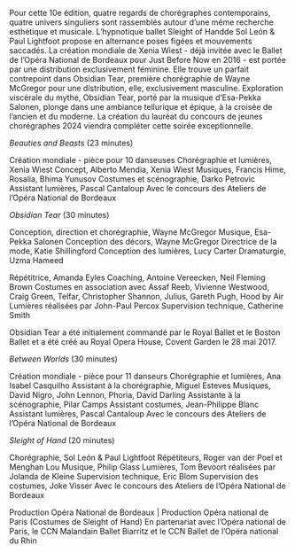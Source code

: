 

Pour cette 10e édition, quatre regards de chorégraphes contemporains, 
quatre univers singuliers sont rassemblés autour d’une même recherche esthétique et musicale. 
L’hypnotique ballet Sleight of Handde Sol León & Paul Lightfoot propose en alternance poses figées et 
mouvements saccadés. La création mondiale de Xenia Wiest - déjà invitée avec le Ballet de l’Opéra National 
de Bordeaux pour Just Before Now en 2016 - est portée par une distribution exclusivement féminine. 
Elle trouve un parfait contrepoint dans Obsidian Tear, première chorégraphie de Wayne McGregor pour une distribution, 
elle, exclusivement masculine. Exploration viscérale du mythe, Obsidian Tear, porté par la musique d’Esa-Pekka Salonen,
plonge dans une ambiance tellurique et épique, à la croisée de l’ancien et du moderne. La création du lauréat du 
concours de jeunes chorégraphes 2024 viendra compléter cette soirée exceptionnelle.


_Beauties and Beasts_ (23 minutes)

Création mondiale - pièce pour 10 danseuses
Chorégraphie et lumières, Xenia Wiest
Concept, Alberto Mendia, Xenia Wiest
Musiques, Francis Hime, Rosalia, Bhima Yunusov
Costumes et scénographie, Darko Petrovic
Assistant lumières, Pascal Cantaloup
Avec le concours des Ateliers de l’Opéra National de Bordeaux


_Obsidian Tear_ (30 minutes)

Conception, direction et chorégraphie, Wayne McGregor
Musique, Esa-Pekka Salonen
Conception des décors, Wayne McGregor
Directrice de la mode, Katie Shillingford
Conception des lumières, Lucy Carter
Dramaturgie, Uzma Hameed

Répétitrice, Amanda Eyles
Coaching, Antoine Vereecken, Neil Fleming Brown
Costumes en association avec Assaf Reeb, Vivienne Westwood, Craig Green, Telfar, Christopher Shannon, Julius, Gareth Pugh, Hood by Air
Lumières réalisées par John-Paul Percox
Supervision technique, Catherine Smith

Obsidian Tear a été initialement commandé par le Royal Ballet et le Boston Ballet et a été créé au Royal Opera House, Covent Garden le 28 mai 2017.

_Between Worlds_ (30 minutes)

Création mondiale - pièce pour 11 danseurs
Chorégraphie et lumières, Ana Isabel Casquilho
Assistant à la chorégraphie, Miguel Esteves
Musiques, David Nigro, John Lennon, Phoria, David Darling
Assistante à la scénographie, Pilar Camps
Assistant costumes, Jean-Philippe Blanc
Assistant lumières, Pascal Cantaloup
Avec le concours des Ateliers de l’Opéra National de Bordeaux

_Sleight of Hand_ (20 minutes)

Chorégraphie, Sol León & Paul Lightfoot
Répétiteurs, Roger van der Poel et Menghan Lou
Musique, Philip Glass
Lumières, Tom Bevoort réalisées par Jolanda de Kleine
Supervision technique, Eric Blom
Supervision des costumes, Joke Visser
Avec le concours des Ateliers de l’Opéra National de Bordeaux



Production Opéra National de Bordeaux | Production Opéra national de Paris (Costumes de Sleight of Hand)
En partenariat avec l’Opéra national de Paris, le CCN Malandain Ballet Biarritz et le CCN Ballet 
de l’Opéra national du Rhin

